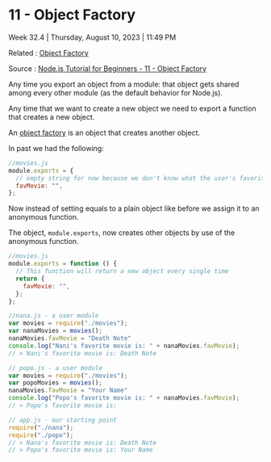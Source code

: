 # 11 - Object Factory

Week 32.4 | Thursday, August 10, 2023 | 11:49 PM

Related : [Object Factory](../../Object%20Factory.md)

Source : [Node.js Tutorial for Beginners - 11 - Object Factory](https://www.youtube.com/watch?v=foUHJo8ZTu0&list=PL6gx4Cwl9DGBMdkKFn3HasZnnAqVjzHn_&index=11)

Any time you export an object from a module: that object gets shared among every other
module (as the default behavior for Node.js).

Any time that we want to create a new object we need to export a function that creates a
new object.

An [object factory](../../Object%20Factory.md) is an object that creates another object.

In past we had the following:

```js
//movies.js
module.exports = {
  // empty string for now because we don't know what the user's favorite movie is yet
  favMovie: "",
};
```

Now instead of setting equals to a plain object like before we assign it to an anonymous
function.

The object, `module.exports`, now creates other objects by use of the anonymous function.

```js
//movies.js
module.exports = function () {
  // This function will return a new object every single time
  return {
    favMovie: "",
  };
};
```

```js
//nana.js - a user module
var movies = require("./movies");
var nanaMovies = movies();
nanaMovies.favMovie = "Death Note"
console.log("Nani's favorite movie is: " + nanaMovies.favMovie);
// > Nani's favorite movie is: Death Note
```

```js
// popo.js - a user module
var movies = require("./movies");
var popoMovies = movies();
nanaMovies.favMovie = "Your Name"
console.log("Popo's favorite movie is: " + nanaMovies.favMovie);
// > Popo's favorite movie is:
```

```js
// app.js - our starting point
require("./nana");
require("./popo");
// > Nana's favorite movie is: Death Note
// > Popo's favorite movie is: Your Name
```